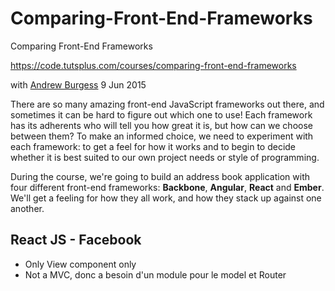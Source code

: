 # Comparing-Front-End-Frameworks
Comparing Front-End Frameworks

https://code.tutsplus.com/courses/comparing-front-end-frameworks

with [Andrew Burgess](http://tutsplus.com/authors/andrew-burgess) 9 Jun 2015

There are so many amazing front-end JavaScript frameworks out there, and sometimes it can be hard to figure out which one to use! Each framework has its adherents who will tell you how great it is, but how can we choose between them? To make an informed choice, we need to experiment with each framework: to get a feel for how it works and to begin to decide whether it is best suited to our own project needs or style of programming.

During the course, we're going to build an address book application with four different front-end frameworks: **Backbone**, **Angular**, **React** and **Ember**. We'll get a feeling for how they all work, and how they stack up against one another.

## React JS - Facebook
- Only View component only
- Not a MVC, donc a besoin d'un module pour le model et Router
